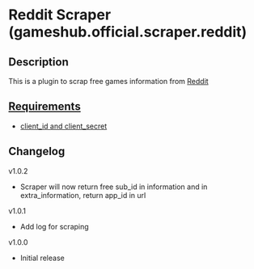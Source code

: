 # Reddit Scraper (gameshub.official.scraper.reddit)

## Description
This is a plugin to scrap free games information from [Reddit](https://www.reddit.com/r/freegames)

## [Requirements](requirements.txt)
- [client_id and client_secret](https://www.reddit.com/prefs/apps)

## Changelog
v1.0.2
- Scraper will now return free sub_id in information and in extra_information, return app_id in url

v1.0.1
- Add log for scraping

v1.0.0
- Initial release
